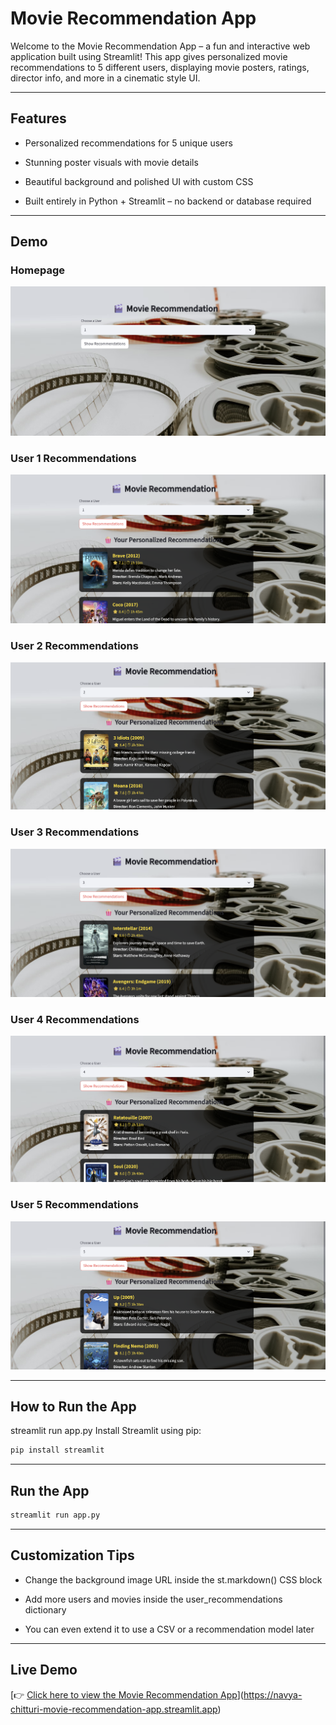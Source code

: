 # Movie Recommendation App
Welcome to the Movie Recommendation App – a fun and interactive web application built using Streamlit!
This app gives personalized movie recommendations to 5 different users, displaying movie posters, ratings, director info, and more in a cinematic style UI.

---

## Features
- Personalized recommendations for 5 unique users

- Stunning poster visuals with movie details

- Beautiful background and polished UI with custom CSS

- Built entirely in Python + Streamlit – no backend or database required

---

## Demo

### Homepage
![Homepage](homepage.png)

### User 1 Recommendations
![User 1](user1-recommendation.png)

### User 2 Recommendations
![User 2](user2-recommendation.png)

### User 3 Recommendations
![User 3](user3-recommendation.png)

### User 4 Recommendations
![User 4](user4-recommendation.png)

### User 5 Recommendations
![User 5](user5-recommendation.png)


---

## How to Run the App
streamlit run app.py
Install Streamlit using pip:

```bash
pip install streamlit
```
 
---

## Run the App
```bash
streamlit run app.py
```

---

## Customization Tips
- Change the background image URL inside the st.markdown() CSS block

- Add more users and movies inside the user_recommendations dictionary

- You can even extend it to use a CSV or a recommendation model later

---
## Live Demo

[👉 [Click here to view the Movie Recommendation App](https://http://localhost:8501/)](https://navya-chitturi-movie-recommendation-app.streamlit.app)
